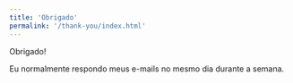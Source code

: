 ```yaml
---
title: 'Obrigado'
permalink: '/thank-you/index.html'
---
```


Obrigado!

Eu normalmente respondo meus e-mails no mesmo dia durante a semana. 

